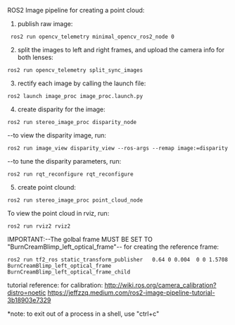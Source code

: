 ROS2 Image pipeline for creating a point cloud:
1. publish raw image:
```
 ros2 run opencv_telemetry minimal_opencv_ros2_node 0
```
2. split the images to left and right frames, and upload the camera info for both lenses:
```
ros2 run opencv_telemetry split_sync_images
``` 
3. rectify each image by calling the launch file:
```
ros2 launch image_proc image_proc.launch.py
``` 
4. create disparity for the image:
```
ros2 run stereo_image_proc disparity_node
```
	
 --to view the disparity image, run:
 ```
ros2 run image_view disparity_view --ros-args --remap image:=disparity
```

--to tune the disparity parameters, run:
 ```
ros2 run rqt_reconfigure rqt_reconfigure
```

5. create point clound:
```
ros2 run stereo_image_proc point_cloud_node
``` 

To view the point cloud in rviz, run:
```
ros2 run rviz2 rviz2
```
	
IMPORTANT:--The golbal frame MUST BE SET TO "BurnCreamBlimp_left_optical_frame"--
for creating the reference frame:
```
ros2 run tf2_ros static_transform_publisher   0.64 0 0.004  0 0 1.5708   BurnCreamBlimp_left_optical_frame   BurnCreamBlimp_left_optical_frame_child
```	

tutorial reference:
for calibration: http://wiki.ros.org/camera_calibration?distro=noetic
https://jeffzzq.medium.com/ros2-image-pipeline-tutorial-3b18903e7329


*note: to exit out of a process in a shell, use "ctrl+c"
